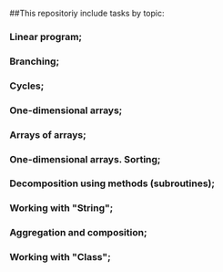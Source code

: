 ##This repositoriy include tasks by topic:
### Linear program;
### Branching;
### Cycles;
### One-dimensional arrays;
### Arrays of arrays;
### One-dimensional arrays. Sorting;
### Decomposition using methods (subroutines);
### Working with "String";
### Aggregation and composition;
### Working with "Class";
